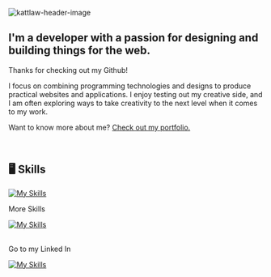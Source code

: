 ![kattlaw-header-image](https://user-images.githubusercontent.com/97987865/212748498-c93c6e04-4f3a-4688-89e7-fb6495c074a4.png)


## I'm a developer with a passion for designing and building things for the web.

Thanks for checking out my Github!

I focus on combining programming technologies and designs to produce practical websites and applications. I enjoy testing out my creative side, and I am often exploring ways to take creativity to the next level when it comes to my work.

Want to know more about me? [Check out my portfolio.](https://klawdev.com)

<br>

## 🖥️ Skills

[![My Skills](https://skillicons.dev/icons?i=react,js,css,html,nodejs&theme=light)](https://skillicons.dev)


More Skills
<br>
  
[![My Skills](https://skillicons.dev/icons?i=bootstrap,bash,git,github,express,mongodb,netlify,vscode&theme=light)](https://skillicons.dev)


<br>
Go to my Linked In

[![My Skills](https://skillicons.dev/icons?i=linkedin&theme=light)](https://www.linkedin.com/in/katlawdev)


<!---
kattlaw/kattlaw is a ✨ special ✨ repository because its `README.md` (this file) appears on your GitHub profile.
You can click the Preview link to take a look at your changes.
--->
  
